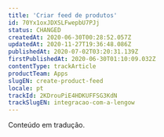 ```yaml
---
title: 'Criar feed de produtos'
id: 70Yx1oxJDXSLFwepbU7PJj
status: CHANGED
createdAt: 2020-06-30T00:28:52.057Z
updatedAt: 2020-11-27T19:36:48.086Z
publishedAt: 2020-07-02T03:20:31.139Z
firstPublishedAt: 2020-06-30T01:10:09.032Z
contentType: trackArticle
productTeam: Apps
slugEN: create-product-feed
locale: pt
trackId: 2KDrouPiE4HDKUFFSG3KdN
trackSlugEN: integracao-com-a-lengow
---
```


<div class="alert alert-warning" role="alert">Conteúdo em tradução.</div>
